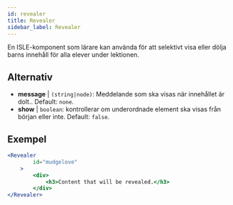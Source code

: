 ```yaml
---
id: revealer 
title: Revealer
sidebar_label: Revealer
---
```


En ISLE-komponent som lärare kan använda för att selektivt visa eller dölja barns innehåll för alla elever under lektionen.

## Alternativ

* __message__ | `(string|node)`: Meddelande som ska visas när innehållet är dolt.. Default: `none`.
* __show__ | `boolean`: kontrollerar om underordnade element ska visas från början eller inte. Default: `false`.


## Exempel

```jsx live
<Revealer
        id="mudgelove"
    >
        <div>
            <h3>Content that will be revealed.</h3>
        </div>
</Revealer>
``` 

